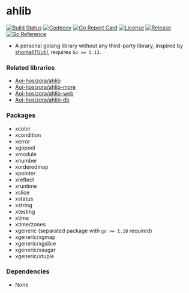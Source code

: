 # ahlib

[![Build Status](https://travis-ci.com/Aoi-hosizora/ahlib.svg?branch=master)](https://travis-ci.com/Aoi-hosizora/ahlib)
[![Codecov](https://codecov.io/gh/Aoi-hosizora/ahlib/branch/master/graph/badge.svg)](https://codecov.io/gh/Aoi-hosizora/ahlib)
[![Go Report Card](https://goreportcard.com/badge/github.com/Aoi-hosizora/ahlib)](https://goreportcard.com/report/github.com/Aoi-hosizora/ahlib)
[![License](http://img.shields.io/badge/license-mit-blue.svg)](./LICENSE)
[![Release](https://img.shields.io/github/v/release/Aoi-hosizora/ahlib)](https://github.com/Aoi-hosizora/ahlib/releases)
[![Go Reference](https://pkg.go.dev/badge/github.com/Aoi-hosizora/ahlib.svg)](https://pkg.go.dev/github.com/Aoi-hosizora/ahlib)

+ A personal golang library without any third-party library, inspired by [shomali11/util](https://github.com/shomali11/util), requires `Go >= 1.13`.

### Related libraries

+ [Aoi-hosizora/ahlib](https://github.com/Aoi-hosizora/ahlib)
+ [Aoi-hosizora/ahlib-more](https://github.com/Aoi-hosizora/ahlib-more)
+ [Aoi-hosizora/ahlib-web](https://github.com/Aoi-hosizora/ahlib-web)
+ [Aoi-hosizora/ahlib-db](https://github.com/Aoi-hosizora/ahlib-db)

### Packages

+ xcolor
+ xcondition
+ xerror
+ xgopool
+ xmodule
+ xnumber
+ xorderedmap
+ xpointer
+ xreflect
+ xruntime
+ xslice
+ xstatus
+ xstring
+ xtesting
+ xtime
+ xtime/zones
+ xgeneric (separated package with `go >= 1.18` required)
+ xgeneric/xgmap
+ xgeneric/xgslice
+ xgeneric/xsugar
+ xgeneric/xtuple

### Dependencies

+ None
